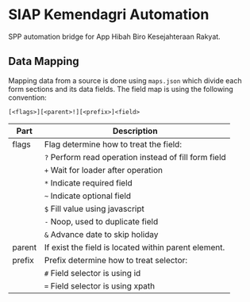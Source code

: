 # SIAP Kemendagri Automation

SPP automation bridge for App Hibah Biro Kesejahteraan Rakyat.

## Data Mapping

Mapping data from a source is done using `maps.json` which divide each form sections and its data fields.
The field map is using the following convention:

```
[<flags>][<parent>!][<prefix>]<field>
```

| Part     | Description                                              |
| -------- | -------------------------------------------------------- |
| flags    | Flag determine how to treat the field:                   |
|          | `?`   Perform read operation instead of fill form field  |
|          | `+`   Wait for loader after operation                    |
|          | `*`   Indicate required field                            |
|          | `~`   Indicate optional field                            |
|          | `$`   Fill value using javascript                        |
|          | `-`   Noop, used to duplicate field                      |
|          | `&`   Advance date to skip holiday                       |
| parent   | If exist the field is located within parent element.     |
| prefix   | Prefix determine how to treat selector:                  |
|          | `#`   Field selector is using id                         |
|          | `=`   Field selector is using xpath                      |
